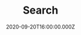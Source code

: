 ---
title: Search
date: 2020-09-20T16:00:00.000Z
link: NA
image: NA
description: NA
weight: 1
sitemap:
  priority: 0.4
---